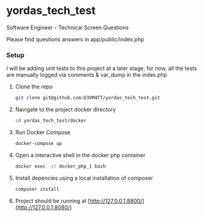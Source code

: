 # yordas_tech_test
Software Engineer - Technical Screen Questions

Please find questions answers in app/public/index.php

### Setup

I will be adding unit tests to this project at a later stage, for now, all the tests are manually logged via comments & var_dump in the index.php

1. Clone the repo
   ```sh
   git clone git@github.com:D3VM4TT/yordas_tech_test.git
   ```
3. Navigate to the project docker directory
   ```sh
   cd yordas_tech_test/docker
   ```
4. Run Docker Compose
   ```sh
   docker-compose up
   ```
5. Open a interactive shell in the docker php container
   ```sh
   docker exec -it docker_php_1 bash
   ```
6. Install depencies using a local installation of composer
   ```sh
   composer install
   ```
7. Project should be running at [http://127.0.0.1:8800/](http://127.0.0.1:8080/)


